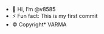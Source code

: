 - 👋 Hi, I’m @v8585
- ⚡ Fun fact: This is my first commit 
-  ©️ Copyright* VARMA

<!---
v8585/v8585 is a ✨ special ✨ repository because its `README.md` (this file) appears on your GitHub profile.
You can click the Preview link to take a look at your changes.
--->
